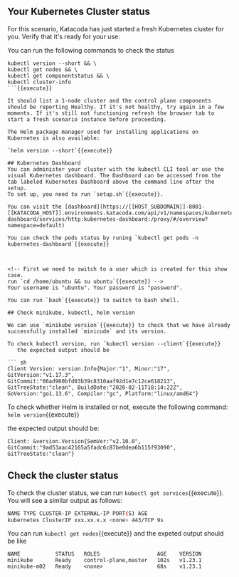 ## Your Kubernetes Cluster status

For this scenario, Katacoda has just started a fresh Kubernetes cluster for you. Verify that it's ready for your use:

You can run the following commands to check the status

```
kubectl version --short && \
kubectl get nodes && \
kubectl get componentstatus && \
kubectl cluster-info
```{{execute}}

It should list a 1-node cluster and the control plane components should be reporting Healthy. If it's not healthy, try again in a few moments. If it's still not functioning refresh the browser tab to start a fresh scenario instance before proceeding.

The Helm package manager used for installing applications on Kubernetes is also available:

`helm version --short`{{execute}}

## Kubernetes Dashboard
You can administer your cluster with the kubectl CLI tool or use the visual Kubernetes dashboard. The Dashboard can be accessed from the tab labeled Kubernetes Dashboard above the command line after the setup. 
To set up, you need to run `setup.sh`{{execute}}.

You can visit the [dashboard](https://[[HOST_SUBDOMAIN]]-8001-[[KATACODA_HOST]].environments.katacoda.com/api/v1/namespaces/kubernetes-dashboard/services/http:kubernetes-dashboard:/proxy/#/overview?namespace=default)

You can check the pods status by runing `kubectl get pods -n kubernetes-dashboard`{{execute}}



<!-- First we need to switch to a user which is created for this show case.
run `cd /home/ubuntu && su ubuntu`{{execute}} -->
Your username is "ubuntu". Your password is "password".

You can run `bash`{{execute}} to switch to bash shell.

## Check minikube, kubectl, helm version

We can use `minikube version`{{execute}} to check that we have already successfully installed `minicude` and its version.

To check kubectl version, run `kubectl version --client`{{execute}}
   the expected output should be

``` sh
Client Version: version.Info{Major:"1", Minor:"17", GitVersion:"v1.17.3", GitCommit:"06ad960bfd03b39c8310aaf92d1e7c12ce618213", GitTreeState:"clean", BuildDate:"2020-02-11T18:14:22Z", GoVersion:"go1.13.6", Compiler:"gc", Platform:"linux/amd64"}
```

To check whether Helm is installed or not, execute the following command:
`helm version`{{execute}}

the expected output should be:
```
Client: &version.Version{SemVer:"v2.10.0", GitCommit:"9ad53aac42165a5fadc6c87be0dea6b115f93090", GitTreeState:"clean"}
```

## Check the cluster status

To check the cluster status, we can run `kubectl get services`{{execute}}. You will see a similar output as follows:

```sh
NAME TYPE CLUSTER-IP EXTERNAL-IP PORT(S) AGE
kubernetes ClusterIP xxx.xx.x.x <none> 443/TCP 9s
```

You can run `kubectl get nodes`{{execute}} and the expeted output should be like
```
NAME           STATUS   ROLES                  AGE    VERSION
minikube       Ready    control-plane,master   102s   v1.23.1
minikube-m02   Ready    <none>                 68s    v1.23.1
```
